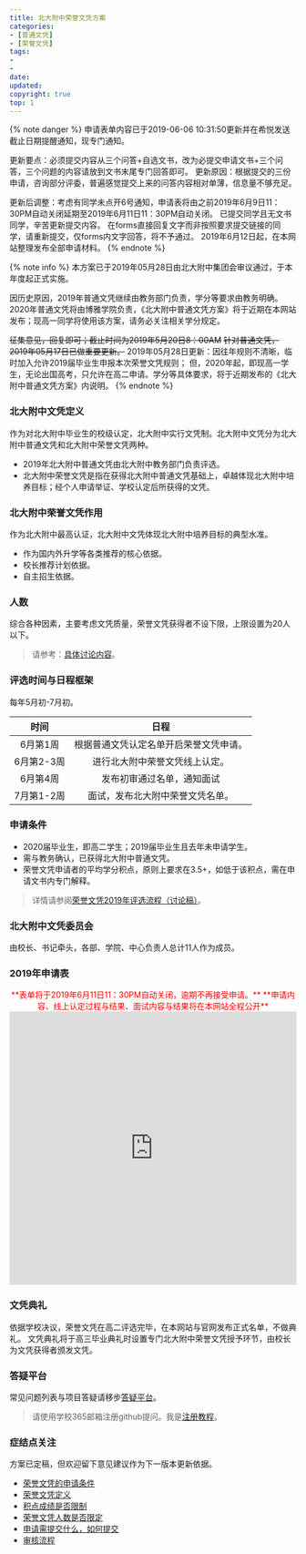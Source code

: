 ```yaml
---
title: 北大附中荣誉文凭方案
categories:
- [普通文凭]
- [荣誉文凭]
tags: 
- 
- 
date:
updated:
copyright: true
top: 1
---
```


{% note danger %}
申请表单内容已于2019-06-06 10:31:50更新并在希悦发送截止日期提醒通知，现专门通知。

更新要点：必须提交内容从三个问答+自选文书，改为必提交申请文书+三个问答，三个问题的内容请放到文书末尾专门回答即可。
更新原因：根据提交的三份申请，咨询部分评委，普遍感觉提交上来的问答内容相对单薄，信息量不够充足。

更新后调整：考虑有同学未点开6号通知，申请表将由之前2019年6月9日11：30PM自动关闭延期至2019年6月11日11：30PM自动关闭。
已提交同学且无文书同学，辛苦更新提交内容。
在forms直接回复文字而非按照要求提交链接的同学，请重新提交，仅forms内文字回答，将不予通过。
2019年6月12日起，在本网站整理发布全部申请材料。
{% endnote %}

{% note info %}
本方案已于2019年05月28日由北大附中集团会审议通过，于本年度起正式实施。

因历史原因，2019年普通文凭继续由教务部门负责，学分等要求由教务明确。
2020年普通文凭将由博雅学院负责，《北大附中普通文凭方案》将于近期在本网站发布；现高一同学将使用该方案，请务必关注相关学分规定。

~~征集意见，回复即可；截止时间为2019年5月20日8：00AM~~
~~针对普通文凭，2019年05月17日已做重要更新。~~
2019年05月28日更新：因往年规则不清晰，临时加入允许2019届毕业生申报本次荣誉文凭规则；
但，2020年起，即现高一学生，无论出国高考，只允许在高二申请。学分等具体要求，将于近期发布的《北大附中普通文凭方案》内说明。
{% endnote %}

###  北大附中文凭定义
作为对北大附中毕业生的校级认定，北大附中实行文凭制。北大附中文凭分为北大附中普通文凭和北大附中荣誉文凭两种。
* 2019年北大附中普通文凭由北大附中教务部门负责评选。
* 北大附中荣誉文凭是指在获得北大附中普通文凭基础上，卓越体现北大附中培养目标；经个人申请举证、学校认定后所获得的文凭。

<!---
北大附中普通文凭指获得北大附中规定学分，符合北大附中培养目标，经个人申请举证、学校认定后所获得的文凭。
<center>规定学分</center>

| 领域 | 学分 | 说明 |
|:-------------:|:-------------:|:-----:|
| 语言与文学 | 8 | |
|数学|4| |
| 人文与社会 | 8|  |
|科学|8| |
|技术|4| |
|艺术|4||
|体育|4| |
|综合实践|研学/社区服务/社会实践分别完成3/2/3个项目| |
|校本课程|8|书院2学分/人文项目4学分/写作2学分 |

以上要求来自北大附中官网：[课程手册学分要求](http://www.pkuschool.edu.cn/shouce/kecheng/biye.html)与[北大附中文凭与奖励](http://www.pkuschool.edu.cn/shouce/jiangli.html)。

出国方向同学，三年内满足学分要求即可；即，高二申报时视为已满足，高三毕业典礼颁奖前核查。如届时未满足，之前结果自动取消。

荣誉文凭除基础学术课程，需修习写作并获得A以上，人文项目、书院、等需要达到优秀程度。

深圳中学的“本校课程”包括了基础学术课程和深中文凭课程两部分。基础学术课程是参加高考级高中学业水平考试所需要学习的科目和模块；文凭课程由认知技能、自我成长、文化审美、体育健康、实践服务、研究创新六个课程群组成，学校同时赋予学生自主发起课程的权利。
-->

### 北大附中荣誉文凭作用
作为北大附中最高认证，北大附中文凭体现北大附中培养目标的典型水准。
<!-- more -->
* 作为国内外升学等各类推荐的核心依据。
* 校长推荐计划依据。
* 自主招生依据。

### 人数
综合各种因素，主要考虑文凭质量，荣誉文凭获得者不设下限，上限设置为20人以下。
> 请参考：[具体讨论内容](https://github.com/pkuschool/Honours-programs/issues/2)。

### 评选时间与日程框架
每年5月初-7月初。

| 时间 | 日程 | 
|:-------------:|:-------------:|
| 6月第1周 | 根据普通文凭认定名单开启荣誉文凭申请。| 
| 6月第2-3周 | 进行北大附中荣誉文凭线上认定。| 
| 6月第4周 | 发布初审通过名单，通知面试| 
| 7月第1-2周| 面试，发布北大附中荣誉文凭名单。| 

<!---
| 5月第1-2周 | 更新、审核、发布本年度北大附中文凭方案。| 
| 5月第3-4周 | 进行普通文凭申报与认定。| 
-->

### 申请条件
* 2020届毕业生，即高二学生；2019届毕业生且去年未申请学生。
* 需与教务确认，已获得北大附中普通文凭。
* 荣誉文凭申请者的平均学分积点，原则上要求在3.5+，如低于该积点，需在申请文书内专门解释。
> 详情请参阅[荣誉文凭2019年评选流程（讨论稿）](https://pkuschool.github.io/Honours-programs/2019/05/10/2019way/)。

### 北大附中文凭委员会
由校长、书记牵头，各部、学院、中心负责人总计11人作为成员。

### 2019年申请表
<center><font color="red">
**表单将于2019年6月11日11：30PM自动关闭，逾期不再接受申请。**
**申请内容、线上认定过程与结果、面试内容与结果将在本网站全程公开**
</font></center>

<center>
<iframe width="640px" height= "480px" src= "https://forms.office.com/Pages/ResponsePage.aspx?id=dvGcSe515EmAwVKvzSjStX_OJCfvpMRDiZr_vPuTJPBUOFU1WlIzRE5VM0FaTkpSQlNPRE5HU1VQOS4u&embed=true" frameborder= "0" marginwidth= "0" marginheight= "0" style= "border: none; max-width:100%; max-height:100vh" allowfullscreen webkitallowfullscreen mozallowfullscreen msallowfullscreen> </iframe>
</center>

### 文凭典礼
依据学校决议，荣誉文凭在高二评选完毕，在本网站与官网发布正式名单，不做典礼。
文凭典礼将于高三毕业典礼时设置专门北大附中荣誉文凭授予环节，由校长为文凭获得者颁发文凭。

### 答疑平台
常见问题列表与项目答疑请移步[答疑平台](https://github.com/pkuschool/Honours-programs/issues)。
> 请使用学校365邮箱注册github提问。我是[注册教程](https://suenyu.github.io/2019/05/25/githubsso/)。

### 症结点关注
方案已定稿，但欢迎留下意见建议作为下一版本更新依据。
* [荣誉文凭的申请条件](https://github.com/pkuschool/Honours-programs/issues/6)
* [荣誉文凭定义](https://github.com/pkuschool/Honours-programs/issues/1)
* [积点成绩是否限制](https://github.com/pkuschool/Honours-programs/issues/3)
* [荣誉文凭人数是否限定](https://github.com/pkuschool/Honours-programs/issues/2)
* [申请需提交什么，如何提交](https://github.com/pkuschool/Honours-programs/issues/4)
* [审核流程](https://github.com/pkuschool/Honours-programs/issues/5)

